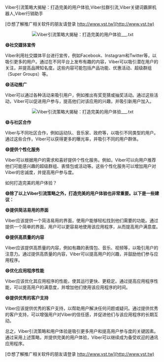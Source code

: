 Viber引流策略大揭秘：打造完美的用户体验,Viber拉群引流,Viber关键词霸屏机器人,Viber行销助手

[😍想了解推广相关软件的朋友请登录 http://www.vst.tw](http://www.vst.tw)

 <center><img src="https://vst.tw/MP4/tuiguang/png/8.png" alt="Viber引流策略大揭秘：打造完美的用户体验___.txt"></center>

**😄社交媒体宣传**

Viber利用社交媒体平台进行宣传，例如Facebook、Instagram和Twitter等，以吸引更多的用户。通过在不同平台上发布有趣的内容，Viber可以吸引潜在用户的关注，并提高品牌知名度。这些内容可能包括产品功能、优惠活动、超级群组（Super Groups）等。

**😄活动推广**

Viber可以通过各种活动来吸引用户，例如推出有奖竞猜或抽奖活动。通过这些活动，Viber可以促进用户参与，提高他们对该应用的兴趣，并吸引新用户加入。

 <center><img src="https://vst.tw/MP4/tuiguang/png/0.png" alt="Viber引流策略大揭秘：打造完美的用户体验___.txt"></center>

**😄与社区合作**

Viber与不同社区合作，例如运动队、音乐家、政府等，以吸引不同类型的用户。通过这些合作，Viber可以获得更多的曝光率，并吸引不同的用户群体。

**😄提供个性化服务**

Viber可以根据用户的需求和喜好提供个性化服务。例如，Viber可以向用户推荐他们可能感兴趣的超级群组、表情包或活动等。这些个性化服务可以增加用户对Viber的忠诚度，并提高用户参与度。

如何打造完美的用户体验？

**😄除了以上Viber引流策略之外，打造完美的用户体验也非常重要。以下是一些建议：**

**😄提供简洁易用的界面**

Viber应该提供一个简洁易用的界面，使用户能够轻松找到他们需要的功能。通过提供一个简单的界面，用户可以更容易地使用该应用程序，从而提高用户满意度。

**😄提供高质量的内容**

Viber应该提供高质量的内容，例如有趣的表情包、音乐、视频等，以吸引用户的注意力。通过提供高质量的内容，Viber可以提高用户的兴趣，并鼓励他们参与应用程序。

**😄优化应用程序性能**

Viber应该优化其应用程序的性能，使其运行更快、更稳定。通过提高应用程序性能，可以提高用户的满意度，并增加他们使用该应用程序的时间。

**😄提供优秀的客户支持**

Viber应该提供优秀的客户支持，以帮助用户解决任何问题或疑问。通过提供优秀的客户支持，可以增强用户对Viber的信任感，并促进他们与该应用程序的长期互动。

总之，Viber引流策略和用户体验是吸引更多用户和提高用户参与度的关键因素。通过采用上述策略，并提供完美的用户体验，Viber可以继续成为备受欢迎的通讯应用程序。

[😍想了解推广相关软件的朋友请登录 http://www.vst.tw](http://www.vst.tw)



